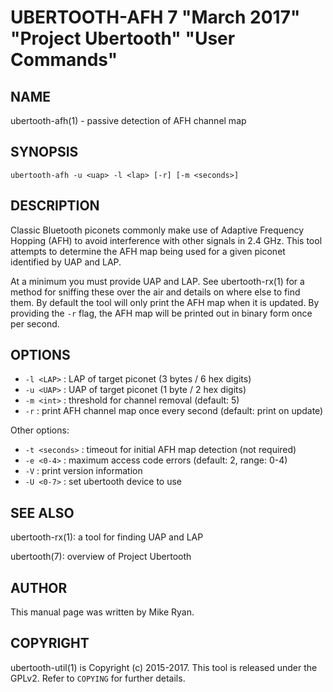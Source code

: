 # UBERTOOTH-AFH 7 "March 2017" "Project Ubertooth" "User Commands"

## NAME

ubertooth-afh(1) - passive detection of AFH channel map

## SYNOPSIS

    ubertooth-afh -u <uap> -l <lap> [-r] [-m <seconds>]

## DESCRIPTION

Classic Bluetooth piconets commonly make use of Adaptive Frequency
Hopping (AFH) to avoid interference with other signals in 2.4 GHz. This
tool attempts to determine the AFH map being used for a given piconet
identified by UAP and LAP.

At a minimum you must provide UAP and LAP. See ubertooth-rx(1) for a
method for sniffing these over the air and details on where else to find
them. By default the tool will only print the AFH map when it is
updated. By providing the `-r` flag, the AFH map will be printed out in
binary form once per second.

## OPTIONS

 - `-l <LAP>` :
   LAP of target piconet (3 bytes / 6 hex digits)
 - `-u <UAP>` :
   UAP of target piconet (1 byte / 2 hex digits)
 - `-m <int>` :
   threshold for channel removal (default: 5)
 - `-r` :
   print AFH channel map once every second (default: print on update)

Other options:

 - `-t <seconds>` :
   timeout for initial AFH map detection (not required)
 - `-e <0-4>` :
   maximum access code errors (default: 2, range: 0-4)
 - `-V` :
   print version information
 - `-U <0-7>` :
   set ubertooth device to use

## SEE ALSO

ubertooth-rx(1): a tool for finding UAP and LAP

ubertooth(7): overview of Project Ubertooth

## AUTHOR

This manual page was written by Mike Ryan.

## COPYRIGHT

ubertooth-util(1) is Copyright (c) 2015-2017. This tool is released under the
GPLv2. Refer to `COPYING` for further details.
